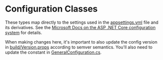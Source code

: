 # Configuration Classes

These types map directly to the settings used in the [appsettings.yml](../appsettings.yml) file and its derivatives. See the [Microsoft Docs on the ASP .NET Core configuration system](https://docs.microsoft.com/en-us/aspnet/core/fundamentals/configuration/?view=aspnetcore-6.0) for details.

When making changes here, it's important to also update the config version in [build/Version.props](../../../build/Version.props) according to semver semantics. You'll also need to update the constant in [GeneralConfiguration.cs](./GeneralConfigration.cs).
